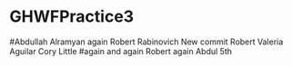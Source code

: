 # GHWFPractice3


#Abdullah Alramyan again
Robert Rabinovich
New commit Robert
Valeria Aguilar 
Cory Little
#again and again
Robert again
Abdul 5th 
